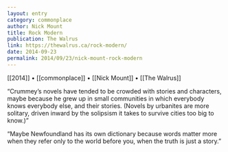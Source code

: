 ```yaml
---
layout: entry
category: commonplace
author: Nick Mount
title: Rock Modern
publication: The Walrus
link: https://thewalrus.ca/rock-modern/
date: 2014-09-23
permalink: 2014/09/23/nick-mount-rock-modern
---
```


[[2014]] • [[commonplace]] • [[Nick Mount]] • [[The Walrus]]

“Crummey’s novels have tended to be crowded with stories and characters, maybe because he grew up in small communities in which everybody knows everybody else, and their stories. (Novels by urbanites are more solitary, driven inward by the solipsism it takes to survive cities too big to know.)”

“Maybe Newfoundland has its own dictionary because words matter more when they refer only to the world before you, when the truth is just a story.”